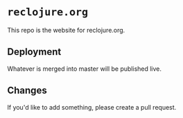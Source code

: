 # `reclojure.org`

This repo is the website for reclojure.org.

## Deployment

Whatever is merged into master will be published live.

## Changes

If you'd like to add something, please create a pull request.
